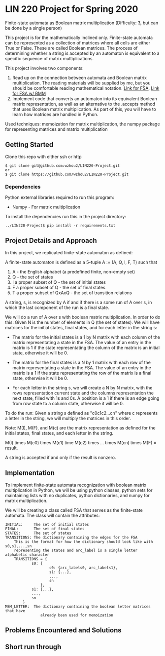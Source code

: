 # LIN 220 Project for Spring 2020

Finite-state automata as Boolean matrix multiplication (Difficulty: 3, but can be done by a single person)

This project is for the mathematically inclined only. Finite-state automata can be represented as a collection of matrices where all cells are either True or False. These are called Boolean matrices. The process of determining whether a string is accepted by an automaton is equivalent to a specific sequence of matrix multiplications.

This project involves two components:
1. Read up on the connection between automata and Boolean matrix multiplication. The reading materials will be supplied by me, but you should be comfortable reading mathematical notation. [Link for FSA](https://github.com/stonybrook-lin539-f19/main/blob/master/pdf/05_automata/01_automata.pdf), [Link for FSA w/ BMM](https://github.com/stonybrook-lin539-f19/main/blob/master/pdf/05_automata/06_matrix_representation.pdf)
2. Implement code that converts an automaton into its equivalent Boolean matrix representation, as well as an alternative to the .accepts method that uses Boolean matrix multiplication. As part of this, you will have to learn how matrices are handled in Python.

Used techniques: memoization for matrix multiplication, the numpy package for representing matrices and matrix multiplication

## Getting Started
Clone this repo with either ssh or http
```
$ git clone git@github.com:wzhou2/LIN220-Project.git
or
$ git clone https://github.com/wzhou2/LIN220-Project.git
```

### Dependencies
Python external libraries required to run this program:
* Numpy - For matrix multiplication

To install the dependencies run this in the project directory:
```
../LIN220-Project$ pip install -r requirements.txt
```

## Project Details and Approach
In this project, we replicated finite-state automaton as defined:

A finite-state automaton is defined as a 5-tuple A := (A, Q, I, F, T) such that

1. A - the English alphabet (a predefined finite, non-empty set)
2. Q - the set of states
3. I a proper subset of Q - the set of initial states
4. F a proper subset of Q - the set of final states
5. T a proper subset of QxAxQ - the set of transition relations

A string, s, is recognized by A if and if there is a some run of A over s, in which the last component of the run is a final state. 

We will do a run of A over s with boolean matrix multiplication.
In order to do this:
Given N is the number of elements in Q (the set of states).
We will have matrices for the initial states, final states, and for each letter in the string s:

* The matrix for the initial states is a 1 by N matrix with each column of the matrix representating  a state in the FSA. The value of an entry in the matrix is 1 if the state representating the column of the matrix is an initial state, otherwise it will be 0. 

* The matrix for the final states is a N by 1 matrix with each row of the matrix representating a state in the FSA. The value of an entry in the matrix is a 1 if the state representating the row of the matrix is a final state, otherwise it will be 0.

* For each letter in the string s, we will create a N by N matrix, with the rows representation current state and the columns representation the next state, filled with 1s and 0s. A position is a 1 if there is an edge going from row state to a column state, otherwise it will be 0.

To do the run:
Given a string s defined as "c0c1c2...cn" where c represents a letter in the string, we will multiply the matrices in this order.

Note: M(I), M(F), and M(c) are the matrix representation as defined for the initial states, final states, and each letter in the string.

M(I) times M(c0) times M(c1) time M(c2) times ... times M(cn) times M(F) = result.

A string is accepted if and only if the result is nonzero. 

## Implementation
To implement finite-state automata recognization with boolean matrix multiplication in Python, we will be using python classes, python sets for maintaining lists with no duplicates, python dictionaries, and numpy for matrix multiplication.

We will be creating a class called FSA that serves as the finite-state automata.
The class will contain the attributes:
```
INITIAL:     The set of initial states
FINAL:       The set of final states
STATES:      The set of states
TRANSITIONS: The dictionary containing the edges for the FSA
    This is the format for how the dictionary should look like with s0,s1,...,sn 
    representing the states and arc_label is a single letter alphabetic character 
    TRANSITIONS = {
            s0: {
                    s0: {arc_labels0, arc_labels1},
                    s1: {...},
                    ...,
                    sn
                },
            s1: {...},
            ...,
            sn
        }
MEM_LETTER:  The dictionary containing the boolean letter matrices that have 
                already been used for memoization
```




## Problems Encountered and Solutions


## Short run through 
